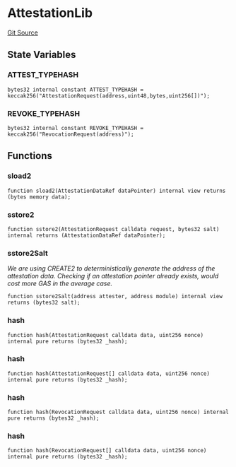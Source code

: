 # AttestationLib
[Git Source](https://github.com/rhinestonewtf/registry/blob/350cdd9001705a91cd42a82c8ee3e0cd055714e5/src/lib/AttestationLib.sol)


## State Variables
### ATTEST_TYPEHASH

```solidity
bytes32 internal constant ATTEST_TYPEHASH = keccak256("AttestationRequest(address,uint48,bytes,uint256[])");
```


### REVOKE_TYPEHASH

```solidity
bytes32 internal constant REVOKE_TYPEHASH = keccak256("RevocationRequest(address)");
```


## Functions
### sload2


```solidity
function sload2(AttestationDataRef dataPointer) internal view returns (bytes memory data);
```

### sstore2


```solidity
function sstore2(AttestationRequest calldata request, bytes32 salt) internal returns (AttestationDataRef dataPointer);
```

### sstore2Salt

*We are using CREATE2 to deterministically generate the address of the attestation data.
Checking if an attestation pointer already exists, would cost more GAS in the average case.*


```solidity
function sstore2Salt(address attester, address module) internal view returns (bytes32 salt);
```

### hash


```solidity
function hash(AttestationRequest calldata data, uint256 nonce) internal pure returns (bytes32 _hash);
```

### hash


```solidity
function hash(AttestationRequest[] calldata data, uint256 nonce) internal pure returns (bytes32 _hash);
```

### hash


```solidity
function hash(RevocationRequest calldata data, uint256 nonce) internal pure returns (bytes32 _hash);
```

### hash


```solidity
function hash(RevocationRequest[] calldata data, uint256 nonce) internal pure returns (bytes32 _hash);
```

